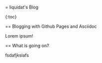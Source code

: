 = liquidat's Blog

{:toc}

== Blogging with Github Pages and Asciidoc


Lorem ipsum!


== What is going on?

fsdafjkslafs
